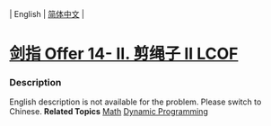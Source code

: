 | English | [简体中文](README.md) |

# [剑指 Offer 14- II. 剪绳子 II LCOF](https://leetcode-cn.com/problems/jian-sheng-zi-ii-lcof)
 ### Description
English description is not available for the problem. Please switch to Chinese.
**Related Topics**  [Math](https://leetcode-cn.com/tag/math) [Dynamic Programming](https://leetcode-cn.com/tag/dynamic-programming) 